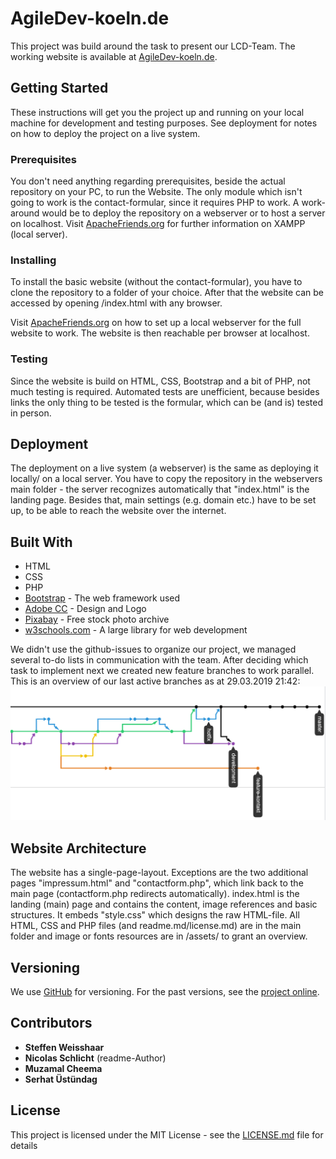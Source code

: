 # AgileDev-koeln.de

This project was build around the task to present our LCD-Team. The working website is available at [AgileDev-koeln.de](https://agiledev-koeln.de).

## Getting Started

These instructions will get you the project up and running on your local machine for development and testing purposes. See deployment for notes on how to deploy the project on a live system.

### Prerequisites

You don't need anything regarding prerequisites, beside the actual repository on your PC, to run the Website. The only module which isn't going to work is the contact-formular, since it requires PHP to work.
A work-around would be to deploy the repository on a webserver or to host a server on localhost. Visit [ApacheFriends.org](https://www.apachefriends.org/index.html) for further information on XAMPP (local server). 

### Installing

To install the basic website (without the contact-formular), you have to clone the repository to a folder of your choice. After that the website can be accessed by opening /index.html with any browser.

Visit [ApacheFriends.org](https://www.apachefriends.org/index.html) on how to set up a local webserver for the full website to work. The website is then reachable per browser at localhost.

### Testing

Since the website is build on HTML, CSS, Bootstrap and a bit of PHP, not much testing is required. Automated tests are unefficient, because besides links the only thing to be tested is the formular, which can be (and is) tested in person.

## Deployment

The deployment on a live system (a webserver) is the same as deploying it locally/ on a local server. You have to copy the repository in the webservers main folder - the server recognizes automatically that "index.html" is the landing page.
Besides that, main settings (e.g. domain etc.) have to be set up, to be able to reach the website over the internet.

## Built With

* HTML
* CSS
* PHP
* [Bootstrap](https://getbootstrap.com/) - The web framework used
* [Adobe CC](https://www.adobe.com/de/creativecloud.html) - Design and Logo
* [Pixabay](https://pixabay.com/photos/) - Free stock photo archive
* [w3schools.com](https://www.w3schools.com/) - A large library for web development

We didn't use the github-issues to organize our project, we managed several to-do lists in communication with the team. After deciding which task to implement next we created new feature branches to work parallel.
This is an overview of our last active branches as at 29.03.2019 21:42:
![Branches](assets/branches.png)

## Website Architecture

The website has a single-page-layout. Exceptions are the two additional pages "impressum.html" and "contactform.php", which link back to the main page (contactform.php redirects automatically).
index.html is the landing (main) page and contains the content, image references and basic structures. It embeds "style.css" which designs the raw HTML-file.
All HTML, CSS and PHP files (and readme.md/license.md) are in the main folder and image or fonts resources are in /assets/ to grant an overview.

## Versioning

We use [GitHub](https://github.com/) for versioning. For the past versions, see the [project online](https://github.com/agiledev-lcd/website). 

## Contributors

* **Steffen Weisshaar**
* **Nicolas Schlicht** (readme-Author)
* **Muzamal Cheema**
* **Serhat Üstündag**

## License

This project is licensed under the MIT License - see the [LICENSE.md](LICENSE.md) file for details
